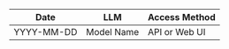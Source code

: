 | Date       | LLM        | Access Method |
|------------|------------|---------------|
| YYYY-MM-DD | Model Name | API or Web UI |